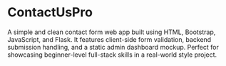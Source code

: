 # ContactUsPro
A simple and clean contact form web app built using HTML, Bootstrap, JavaScript, and Flask. It features client-side form validation, backend submission handling, and a static admin dashboard mockup. Perfect for showcasing beginner-level full-stack skills in a real-world style project.

